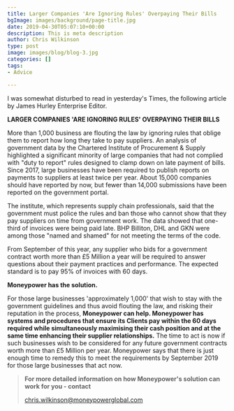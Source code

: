 ```yaml
---
title: Larger Companies 'Are Ignoring Rules' Overpaying Their Bills
bgImage: images/background/page-title.jpg
date: 2019-04-30T05:07:10+00:00
description: This is meta description
author: Chris Wilkinson
type: post
image: images/blog/blog-3.jpg
categories: []
tags:
- Advice

---
```

I was somewhat disturbed to read in yesterday's Times, the following article by James Hurley Enterprise Editor.

  
**LARGER COMPANIES 'ARE IGNORING RULES' OVERPAYING THEIR BILLS**

More than 1,000 business are flouting the law by ignoring rules that oblige them to report how long they take to pay suppliers. An analysis of government data by the Chartered Institute of Procurement & Supply highlighted a significant minority of large companies that had not complied with "duty to report" rules designed to clamp down on late payment of bills. Since 2017, large businesses have been required to publish reports on payments to suppliers at least twice per year. About 15,000 companies should have reported by now, but fewer than 14,000 submissions have been reported on the government portal.

The institute, which represents supply chain professionals, said that the government must police the rules and ban those who cannot show that they pay suppliers on time from government work. The data showed that one-third of invoices were being paid late. BHP Billiton, DHL and GKN were among those "named and shamed" for not meeting the terms of the code.

From September of this year, any supplier who bids for a government contract worth more than £5 Million a year will be required to answer questions about their payment practices and performance. The expected standard is to pay 95% of invoices with 60 days.

  
**Moneypower has the solution.**

For those large businesses 'approximately 1,000' that wish to stay with the government guidelines and thus avoid flouting the law, and risking their reputation in the process, **Moneypower can help. Moneypower has systems and procedures that ensure its Clients pay within the 60 days required while simultaneously maximising their cash position and at the same time enhancing their supplier relationships.** The time to act is now if such businesses wish to be considered for any future government contracts worth more than £5 Million per year. Moneypower says that there is just enough time to remedy this to meet the requirements by September 2019 for those large businesses that act now.

> **For more detailed information on how Moneypower's solution can work for you - contact**
>
> [chris.wilkinson@moneypowerglobal.com](mailto:chris.wilkinson@moneypowerglobal.com)